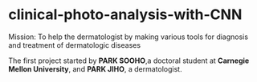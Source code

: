 # clinical-photo-analysis-with-CNN
Mission: To help the dermatologist by making various tools for diagnosis and treatment of dermatologic diseases

The first project started by **PARK SOOHO**,a doctoral student at **Carnegie Mellon University**, and **PARK JIHO**, a dermatologist. 

